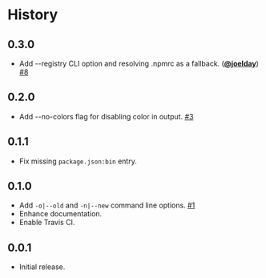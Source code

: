 History
=======

<!--
## Unreleased

* XXX
-->

## 0.3.0

* Add --registry CLI option and resolving .npmrc as a fallback. (**[@joelday][]**)
  [#8](https://github.com/FormidableLabs/publish-diff/pull/8)

## 0.2.0

* Add --no-colors flag for disabling color in output.
  [#3](https://github.com/FormidableLabs/publish-diff/issues/3)

## 0.1.1

* Fix missing `package.json:bin` entry.

## 0.1.0

* Add `-o|--old` and `-n|--new` command line options.
  [#1](https://github.com/FormidableLabs/publish-diff/issues/1)
* Enhance documentation.
* Enable Travis CI.

## 0.0.1

* Initial release.

[@joelday]: https://github.com/joelday
[@ryan-roemer]: https://github.com/ryan-roemer
